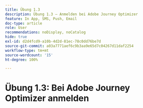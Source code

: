 ```yaml
---
title: Übung 1.3
description: Übung 1.3 – Anmelden bei Adobe Journey Optimizer
feature: In App, SMS, Push, Email
doc-type: article
role: User
recommendations: noDisplay, noCatalog
hide: true
exl-id: d2d4fcd9-a10b-4d2d-81ec-78c0dd76be7d
source-git-commit: a03a7771aef6c9b3aa9e65d7c04267d11daf2254
workflow-type: tm+mt
source-wordcount: '15'
ht-degree: 100%

---
```


# Übung 1.3: Bei Adobe Journey Optimizer anmelden
